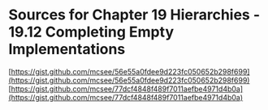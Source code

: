 # Sources for Chapter 19 Hierarchies - 19.12 Completing Empty Implementations

[https://gist.github.com/mcsee/56e55a0fdee9d223fc050652b298f699](https://gist.github.com/mcsee/56e55a0fdee9d223fc050652b298f699)
[https://gist.github.com/mcsee/77dcf4848f489f7011aefbe4971d4b0a](https://gist.github.com/mcsee/77dcf4848f489f7011aefbe4971d4b0a)